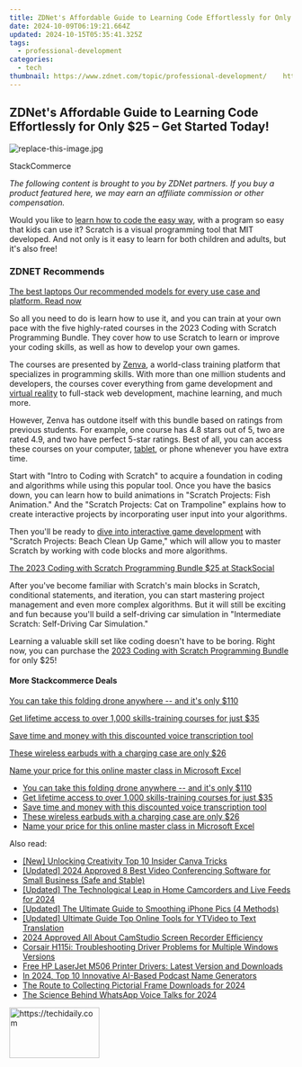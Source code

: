 ```yaml
---
title: ZDNet's Affordable Guide to Learning Code Effortlessly for Only $25 – Get Started Today!
date: 2024-10-09T06:19:21.664Z
updated: 2024-10-15T05:35:41.325Z
tags:
  - professional-development
categories:
  - tech
thumbnail: https://www.zdnet.com/topic/professional-development/    https://www.zdnet.com/a/img/resize/638a03210c29538147a7da6f0b0e1342e83935ec/2022/09/29/a500d521-d51e-4e9b-8a3d-ede49d4f7fda/zd-2023-coding-from.jpg?width=170&height=96&fit=crop&auto=webp
---
```


## ZDNet's Affordable Guide to Learning Code Effortlessly for Only $25 – Get Started Today!

![replace-this-image.jpg](https://www.zdnet.com/a/img/resize/a94a47e8bf8b8875c0641a7ff882b76717d2f82b/2022/09/29/ec39422e-eb26-4fc0-a869-eedabae2bce9/zd-2023-coding-from.jpg?auto=webp&width=1280)

StackCommerce

_The following content is brought to you by ZDNet partners. If you buy a product featured here, we may earn an affiliate commission or other compensation._

Would you like to [learn how to code the easy way](https://stacksocial.com/sales/the-2023-coding-with-scratch-programming-bundle?utm%5Fsource=zdnet.com&utm%5Fmedium=referral&utm%5Fcampaign=the-2023-coding-with-scratch-programming-bundle&utm%5Fterm=scsf-556229&utm%5Fcontent=a0x1P000004yVBTQA2&scsonar=1&aid=a-ceempx7z), with a program so easy that kids can use it? Scratch is a visual programming tool that MIT developed. And not only is it easy to learn for both children and adults, but it's also free!

### **ZDNET** Recommends

[The best laptops Our recommended models for every use case and platform.  Read now](https://www.zdnet.com/article/best-laptop/)

So all you need to do is learn how to use it, and you can train at your own pace with the five highly-rated courses in the 2023 Coding with Scratch Programming Bundle. They cover how to use Scratch to learn or improve your coding skills, as well as how to develop your own games.

The courses are presented by [Zenva](https://www.linkedin.com/company/zenva/), a world-class training platform that specializes in programming skills. With more than one million students and developers, the courses cover everything from game development and [virtual reality](https://www.zdnet.com/article/meta-announces-a-one-day-virtual-event-called-meta-connect/) to full-stack web development, machine learning, and much more.

However, Zenva has outdone itself with this bundle based on ratings from previous students. For example, one course has 4.8 stars out of 5, two are rated 4.9, and two have perfect 5-star ratings. Best of all, you can access these courses on your computer, [tablet](https://www.zdnet.com/article/how-to-get-a-refurbished-microsoft-surface-2-for-119/), or phone whenever you have extra time.

Start with "Intro to Coding with Scratch" to acquire a foundation in coding and algorithms while using this popular tool. Once you have the basics down, you can learn how to build animations in "Scratch Projects: Fish Animation." And the "Scratch Projects: Cat on Trampoline" explains how to create interactive projects by incorporating user input into your algorithms.

Then you'll be ready to [dive into interactive game development](https://stacksocial.com/sales/the-2023-coding-with-scratch-programming-bundle?utm%5Fsource=zdnet.com&utm%5Fmedium=referral&utm%5Fcampaign=the-2023-coding-with-scratch-programming-bundle&utm%5Fterm=scsf-556229&utm%5Fcontent=a0x1P000004yVBTQA2&scsonar=1&aid=a-ceempx7z) with "Scratch Projects: Beach Clean Up Game," which will allow you to master Scratch by working with code blocks and more algorithms.

[The 2023 Coding with Scratch Programming Bundle $25 at StackSocial](https://stacksocial.com/sales/the-2023-coding-with-scratch-programming-bundle?utm%5Fsource=zdnet.com&utm%5Fmedium=referral&utm%5Fcampaign=the-2023-coding-with-scratch-programming-bundle&utm%5Fterm=scsf-556229&utm%5Fcontent=a0x1P000004yVBTQA2&scsonar=1&aid=a-ceempx7z)

After you've become familiar with Scratch's main blocks in Scratch, conditional statements, and iteration, you can start mastering project management and even more complex algorithms. But it will still be exciting and fun because you'll build a self-driving car simulation in "Intermediate Scratch: Self-Driving Car Simulation."

Learning a valuable skill set like coding doesn't have to be boring. Right now, you can purchase the [2023 Coding with Scratch Programming Bundle](https://stacksocial.com/sales/the-2023-coding-with-scratch-programming-bundle?utm%5Fsource=zdnet.com&utm%5Fmedium=referral&utm%5Fcampaign=the-2023-coding-with-scratch-programming-bundle&utm%5Fterm=scsf-556229&utm%5Fcontent=a0x1P000004yVBTQA2&scsonar=1&aid=a-ceempx7z) for only $25!

#### More Stackcommerce Deals

[You can take this folding drone anywhere -- and it's only $110](https://www.zdnet.com/article/get-a-folding-drone-you-can-take-with-you-anywhere-for-110/ "You can take this folding drone anywhere  -- and it's only $110")

[Get lifetime access to over 1,000 skills-training courses for just $35](https://www.zdnet.com/article/learn-it-coding-and-design-skills-for-just-20-with-this-course-pack/ "Get lifetime access to over 1,000 skills-training courses for just $35")

[Save time and money with this discounted voice transcription tool](https://www.zdnet.com/article/save-money-and-time-with-this-discounted-voice-transcription-tool/ "Save time and money with this discounted voice transcription tool")

[These wireless earbuds with a charging case are only $26](https://www.zdnet.com/article/get-these-wireless-earbuds-with-a-charging-case-for-just-26/ "These wireless earbuds with a charging case are only $26")

[Name your price for this online master class in Microsoft Excel](https://www.zdnet.com/article/name-your-price-for-this-online-master-class-in-microsoft-excel/ "Name your price for this online master class in Microsoft Excel")

* [You can take this folding drone anywhere -- and it's only $110](https://www.zdnet.com/article/get-a-folding-drone-you-can-take-with-you-anywhere-for-110/ "You can take this folding drone anywhere  -- and it's only $110")
* [Get lifetime access to over 1,000 skills-training courses for just $35](https://www.zdnet.com/article/learn-it-coding-and-design-skills-for-just-20-with-this-course-pack/ "Get lifetime access to over 1,000 skills-training courses for just $35")
* [Save time and money with this discounted voice transcription tool](https://www.zdnet.com/article/save-money-and-time-with-this-discounted-voice-transcription-tool/ "Save time and money with this discounted voice transcription tool")
* [These wireless earbuds with a charging case are only $26](https://www.zdnet.com/article/get-these-wireless-earbuds-with-a-charging-case-for-just-26/ "These wireless earbuds with a charging case are only $26")
* [Name your price for this online master class in Microsoft Excel](https://www.zdnet.com/article/name-your-price-for-this-online-master-class-in-microsoft-excel/ "Name your price for this online master class in Microsoft Excel")

<ins class="adsbygoogle"
     style="display:block"
     data-ad-format="autorelaxed"
     data-ad-client="ca-pub-7571918770474297"
     data-ad-slot="1223367746"></ins>

<ins class="adsbygoogle"
     style="display:block"
     data-ad-client="ca-pub-7571918770474297"
     data-ad-slot="8358498916"
     data-ad-format="auto"
     data-full-width-responsive="true"></ins>

<span class="atpl-alsoreadstyle">Also read:</span>
<div><ul>
<li><a href="https://some-tips.techidaily.com/new-unlocking-creativity-top-10-insider-canva-tricks/"><u>[New] Unlocking Creativity Top 10 Insider Canva Tricks</u></a></li>
<li><a href="https://video-capture.techidaily.com/updated-2024-approved-8-best-video-conferencing-software-for-small-business-safe-and-stable/"><u>[Updated] 2024 Approved 8 Best Video Conferencing Software for Small Business (Safe and Stable)</u></a></li>
<li><a href="https://screen-capture.techidaily.com/updated-the-technological-leap-in-home-camcorders-and-live-feeds-for-2024/"><u>[Updated] The Technological Leap in Home Camcorders and Live Feeds for 2024</u></a></li>
<li><a href="https://some-tips.techidaily.com/updated-the-ultimate-guide-to-smoothing-iphone-pics-4-methods/"><u>[Updated] The Ultimate Guide to Smoothing iPhone Pics (4 Methods)</u></a></li>
<li><a href="https://facebook-video-footage.techidaily.com/updated-ultimate-guide-top-online-tools-for-ytvideo-to-text-translation/"><u>[Updated] Ultimate Guide Top Online Tools for YTVideo to Text Translation</u></a></li>
<li><a href="https://video-capture.techidaily.com/2024-approved-all-about-camstudio-screen-recorder-efficiency/"><u>2024 Approved All About CamStudio Screen Recorder Efficiency</u></a></li>
<li><a href="https://hardware-updates.techidaily.com/corsair-h115i-troubleshooting-driver-problems-for-multiple-windows-versions/"><u>Corsair H115i: Troubleshooting Driver Problems for Multiple Windows Versions</u></a></li>
<li><a href="https://hardware-updates.techidaily.com/free-hp-laserjet-m506-printer-drivers-latest-version-and-downloads/"><u>Free HP LaserJet M506 Printer Drivers: Latest Version and Downloads</u></a></li>
<li><a href="https://some-tips.techidaily.com/in-2024-top-10-innovative-ai-based-podcast-name-generators/"><u>In 2024, Top 10 Innovative AI-Based Podcast Name Generators</u></a></li>
<li><a href="https://some-tips.techidaily.com/the-route-to-collecting-pictorial-frame-downloads-for-2024/"><u>The Route to Collecting Pictorial Frame Downloads for 2024</u></a></li>
<li><a href="https://some-tips.techidaily.com/the-science-behind-whatsapp-voice-talks-for-2024/"><u>The Science Behind WhatsApp Voice Talks for 2024</u></a></li>
</ul></div>

<!-- affiliate ads begin -->
<a href="https://aligracehair.sjv.io/c/5597632/2135410/19272" target="_top" id="2135410">
  <img src="//a.impactradius-go.com/display-ad/19272-2135410" border="0" alt="https://techidaily.com" width="160" height="90"/>
</a>
<img height="0" width="0" src="https://aligracehair.sjv.io/i/5597632/2135410/19272" style="position:absolute;visibility:hidden;" border="0" />
<!-- affiliate ads end -->

